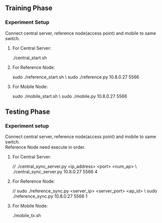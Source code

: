 ## Training Phase

### Experiment Setup

Connect central server, reference node(access point) and mobile to same switch.  

1. For Central Server:

	./central_start.sh

2. For Reference Node:

	sudo ./reference_start.sh \\ 
	sudo ./reference.py 10.8.0.27 5566

3. For Mobile Node: 

	sudo ./mobile_start.sh	\\
	sudo ./mobile.py 10.8.0.27 5566


<!--

					      Send Packet
______________________________________________________________ Mobile node(TX)
\					        /     \                    /
 \					       /       \                  /
GETREADY	            READY    SENDOVER         ALLSTOP
   \				     /           \              /
____\___________________/_____________\____________/__________ Central Server
     \			    ////			   \          /
      \		  	   ////				    \        /
   STARTRECV  ACKFORSTART            STOPRECV  ACKFORSTOP 
        \        ////					  \    /
_________\______////_______________________\__/_______________ Reference node(AP)
		  Prepare

-->

## Testing Phase

### Experiment setup 

Connect central server, reference node(access point) and mobile to same switch.  
Reference Node need execute in order. 

1. For Central Server:

	// ./central_sync_server.py &lt;ip_address&gt; &lt;port&gt; &lt;num_ap&gt; \\
	./central_sync_server.py 10.8.0.27 5566 4
	
2. For Reference Node:
	
	// sudo ./reference_sync.py &lt;server_ip&gt; &lt;server_port&gt; &lt;ap_id&gt; \\
	sudo ./reference_sync.py 10.8.0.27 5566 1 

3. For Mobile Node: 

	./mobile_tx.sh

<!-- 
							  SCP get log file
______________________________________________
\                  ////           /      /
 \                ////           /      /
 SYNC    ACK_FOR_END_COLLECT    / .... /
   \            ////           /      /
____\__________////___________/______/________
  Refer collect CSI
-->



